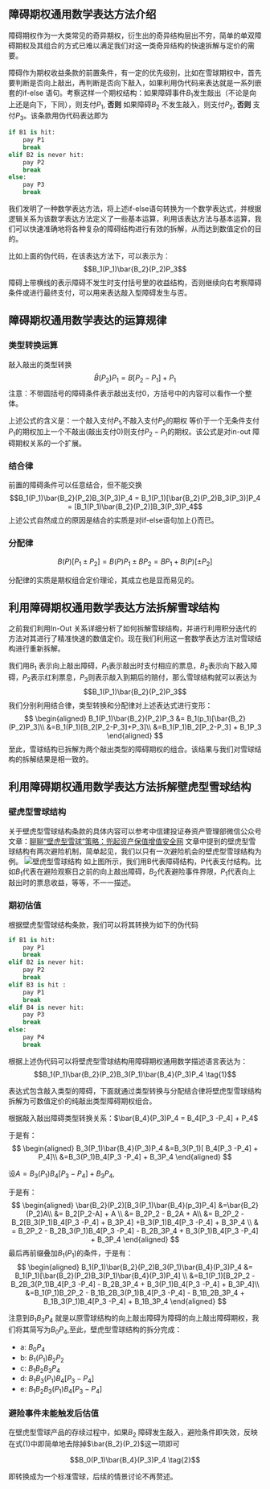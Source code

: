 ## 障碍期权通用数学表达方法介绍
障碍期权作为一大类常见的奇异期权，衍生出的奇异结构层出不穷，简单的单双障碍期权及其组合的方式已难以满足我们对这一类奇异结构的快速拆解与定价的需要。

障碍作为期权收益条款的前置条件，有一定的优先级别，比如在雪球期权中，首先要判断是否向上敲出，再判断是否向下敲入，如果利用伪代码来表达就是一系列嵌套的if-else 语句。考察这样一个期权结构：如果障碍事件$B_1$发生敲出（不论是向上还是向下，下同），则支付$P_1$, **否则** 如果障碍$B_2$ 不发生敲入，则支付$P_2$, **否则** 支付$P_3$。该条款用伪代码表达即为
```python
if B1 is hit:
    pay P1
    break
elif B2 is never hit:
    pay P2
    break
else:
    pay P3
    break
```
我们发明了一种数学表达方法，将上述if-else语句转换为一个数学表达式，并根据逻辑关系为该数学表达方法定义了一些基本运算，利用该表达方法与基本运算，我们可以快速准确地将各种复杂的障碍结构进行有效的拆解，从而达到数值定价的目的。

比如上面的伪代码，在该表达方法下，可以表示为：
$$B_1(P_1)\bar{B_2}(P_2)P_3$$
障碍上带横线的表示障碍不发生时支付括号里的收益结构，否则继续向右考察障碍条件或进行最终支付，可以用来表达敲入型障碍发生与否。
## 障碍期权通用数学表达的运算规律
### 类型转换运算
敲入敲出的类型转换
$$\bar{B}(P_2)P_1 = B[P_2-P_1] + P_1$$
注意：不带圆括号的障碍条件表示敲出支付0，方括号中的内容可以看作一个整体。

上述公式的含义是：一个敲入支付$P_1$,不敲入支付$P_2$的期权 等价于一个无条件支付$P_1$的期权加上一个不敲出(敲出支付0)则支付$P_2-P_1$的期权。该公式是对in-out 障碍期权关系的一个扩展。
### 结合律
前置的障碍条件可以任意结合，但不能交换
$$B_1(P_1)\bar{B_2}(P_2)B_3(P_3)P_4 = B_1(P_1)[\bar{B_2}(P_2)B_3(P_3)]P_4 = [B_1(P_1)\bar{B_2}(P_2)]B_3(P_3)P_4$$
上述公式自然成立的原因是结合的实质是对if-else语句加上$\{\}$而已。

### 分配律
$$B(P)[P_1\pm P_2] = B(P)P_1 \pm BP_2 = BP_1 + B(P)[\pm P_2] $$

分配律的实质是期权组合定价理论，其成立也是显而易见的。

## 利用障碍期权通用数学表达方法拆解雪球结构
之前我们利用In-Out 关系详细分析了如何拆解雪球结构，并进行利用积分迭代的方法对其进行了精准快速的数值定价。现在我们利用这一套数学表达方法对雪球结构进行重新拆解。

我们用$B_1$ 表示向上敲出障碍，$P_1$表示敲出时支付相应的票息，$B_2$表示向下敲入障碍，$P_2$表示红利票息，$P_3$则表示敲入到期后的赔付，那么雪球结构就可以表达为
$$B_1(P_1)\bar{B_2}(P_2)P_3$$
我们分别利用结合律，类型转换和分配律对上述表达式进行变形：
$$
\begin{aligned}
B_1(P_1)\bar{B_2}(P_2)P_3 &= B_1(p_1)[\bar{B_2}(P_2)P_3]\\
&=B_1(P_1)[B_2[P_2-P_3]+P_3]\\
&=B_1(P_1)B_2[P_2-P_3] + B_1P_3
\end{aligned}
$$
至此，雪球结构已拆解为两个敲出类型的障碍期权的组合。该结果与我们对雪球结构的拆解结果是相一致的。
## 利用障碍期权通用数学表达方法拆解壁虎型雪球结构
### 壁虎型雪球结构
关于壁虎型雪球结构条款的具体内容可以参考中信建投证券资产管理部微信公众号文章：[聊聊“壁虎型雪球”策略：兜起资产保值增值安全网](https://mp.weixin.qq.com/s/cn-bpnHFpfT9uf3YfLUm6A)
文章中提到的壁虎型雪球结构有两次避险机制，简单起见，我们以只有一次避险机会的壁虎型雪球结构为例。
![壁虎型雪球结构](GECKO_CONTRACT.png)
如上图所示，我们用B代表障碍结构，P代表支付结构。比如$B_1$代表在避险观察日之前的向上敲出障碍，$B_2$代表避险事件界限，$P_1$代表向上敲出时的票息收益，等等，不一一描述。

### 期初估值

根据壁虎型雪球结构条款，我们可以将其转换为如下的伪代码
```python
if B1 is hit:
    pay P1
    break
elif B2 is never hit:
    pay P2
    break
elif B3 is hit :
    pay P1
    break
elif B4 is never hit:
    pay P3
    break
else:
    pay P4
    break
```

根据上述伪代码可以将壁虎型雪球结构用障碍期权通用数学描述语言表达为：
$$B_1(P_1)\bar{B_2}(P_2)B_3(P_1)\bar{B_4}(P_3)P_4 \tag{1}$$

表达式包含敲入类型的障碍，下面就通过类型转换与分配结合律将壁虎型雪球结构拆解为可数值定价的纯敲出类型障碍期权组合。

根据敲入敲出障碍类型转换关系：$\bar{B_4}(P_3)P_4 = B_4[P_3 -P_4] + P_4$

于是有：
$$
\begin{aligned}
B_3(P_1)\bar{B_4}(P_3)P_4 &=B_3(P_1)[ B_4[P_3 -P_4] + P_4]\\
&=B_3(P_1)B_4[P_3 -P_4] + B_3P_4
\end{aligned}
$$

设$A =B_3(P_1)B_4[P_3 -P_4] + B_3P_4$, 

于是有：
$$
\begin{aligned}
\bar{B_2}(P_2)[B_3(P_1)\bar{B_4}(p_3)P_4] &=\bar{B_2}(P_2)A\\
&= B_2[P_2-A] + A \\
&= B_2P_2 - B_2A + A\\
&= B_2P_2 - B_2[B_3(P_1)B_4[P_3 -P_4] + B_3P_4] +B_3(P_1)B_4[P_3 -P_4] + B_3P_4 \\
& = B_2P_2 - B_2B_3(P_1)B_4[P_3 -P_4] - B_2B_3P_4 + B_3(P_1)B_4[P_3 -P_4] + B_3P_4
\end{aligned}
$$
最后再前缀叠加$B_1(P_1)$的条件，于是有：
$$
\begin{aligned}
B_1(P_1)\bar{B_2}(P_2)B_3(P_1)\bar{B_4}(P_3)P_4 &= B_1(P_1)[\bar{B_2}(P_2)B_3(P_1)\bar{B_4}(P_3)P_4] \\ 
&=B_1(P_1)[B_2P_2 - B_2B_3(P_1)B_4[P_3 -P_4] - B_2B_3P_4 + B_3(P_1)B_4[P_3 -P_4] + B_3P_4]\\
&=B_1(P_1)B_2P_2 - B_1B_2B_3(P_1)B_4[P_3 -P_4] - B_1B_2B_3P_4  + B_1B_3(P_1)B_4[P_3 -P_4] + B_1B_3P_4
\end{aligned}
$$

注意到$B_1B_3P_4$ 就是以原雪球结构的向上敲出障碍为障碍的向上敲出障碍期权，我们将其简写为$B_0P_4$,至此，壁虎型雪球结构的拆分完成：

- a: $B_0P_4$
- b: $B_1(P_1)B_2P_2$ 
- c: $B_1B_2B_3P_4$
- d: $B_1B_3(P_1)B_4[P_3 -P_4]$
- e: $B_1B_2B_3(P_1)B_4[P_3 -P_4]$

### 避险事件未能触发后估值

在壁虎型雪球产品的存续过程中，如果$B_2$ 障碍发生敲入，避险条件即失效，反映在式$(1)$中即简单地去除掉$\bar{B_2}(P_2)$这一项即可

$$B_0(P_1)\bar{B_4}(P_3)P_4 \tag{2}$$

即转换成为一个标准雪球，后续的情景讨论不再赘述。



